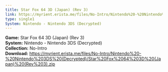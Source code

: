 ```yaml
---
title: Star Fox 64 3D (Japan) (Rev 3)
link: https://myrient.erista.me/files/No-Intro/Nintendo%20-%20Nintendo%203DS%20(Decrypted)/Star%20Fox%2064%203D%20(Japan)%20(Rev%203).zip
type: single1
System: Nintendo - Nintendo 3DS (Decrypted)
---
```

<b>Game:</b> Star Fox 64 3D (Japan) (Rev 3)<br>
<b>System:</b> Nintendo - Nintendo 3DS (Decrypted)<br>
<b>Collection:</b> No-Intro<br>
<b>Download:</b> https://myrient.erista.me/files/No-Intro/Nintendo%20-%20Nintendo%203DS%20(Decrypted)/Star%20Fox%2064%203D%20(Japan)%20(Rev%203).zip